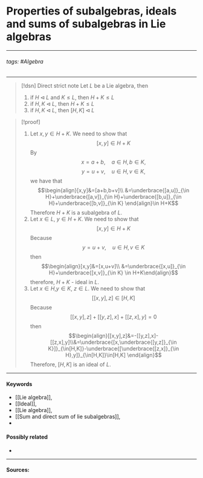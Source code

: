 # Properties of subalgebras, ideals and sums of subalgebras in Lie algebras
***
###### tags: #Algebra 
***
>[!dsn] Direct strict note
>Let $L$ be a Lie algebra, then
>1. if $H\triangleleft L$ and $K\le L$, then $H+K\le L$
>2. if $H,K\triangleleft L$, then $H+K\le L$
>3. if $H,K\triangleleft L$, then $[H,K]\triangleleft L$

>[!proof]
>1. Let $x,y\in H+K$. We need to show that
>   $$[x,y]\in H+K$$
>   By 
>   $$x=a+b,\quad a\in H,b\in K,$$
>   $$y=u+v,\quad u\in H,v\in K,$$
>   we have that
>   $$\begin{align}[x,y]&=[a+b,b+v]\\ &=\underbrace{[a,u]}_{\in H}+\underbrace{[a,v]}_{\in H}+\underbrace{[b,u]}_{\in H}+\underbrace{[b,v]}_{\in K} \end{align}\in H+K$$
>   Therefore $H+K$ is a subalgebra of $L$.
>2. Let $x\in L$, $y\in H+K$. We need to show that
>   $$[x,y]\in H+K$$
>   Because
>   $$y=u+v,\quad u\in H,v\in K$$
>   then
>   $$\begin{align}[x,y]&=[x,u+v]\\ &=\underbrace{[x,u]}_{\in H}+\underbrace{[x,v]}_{\in K} \in H+K\end{align}$$
>   therefore, $H+K$ - ideal in $L$.
>3. Let $x\in H$,$y\in K$, $z\in L$. We need to show that
>   $$[[x,y],z]\in[H,K]$$
>   Because 
>   $$[[x,y],z]+[[y,z],x]+[[z,x],y]=0$$
>   then
>   $$\begin{align}[[x,y],z]&=-[[y,z],x]-[[z,x],y]\\&=\underbrace{[x,\underbrace{[y,z]}_{\in K}]}_{\in[H,K]}-\underbrace{[\underbrace{[z,x]}_{\in H},y]}_{\in[H,K]}\in[H,K] \end{align}$$
>   Therefore, $[H,K]$ is an ideal of $L$.

***
#### Keywords
- [[Lie algebra]],
- [[Ideal]],
- [[Lie algebra]],
- [[Sum and direct sum of lie subalgebras]],
- 
#### Possibly related
- 
***
#### Sources: